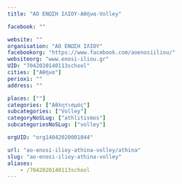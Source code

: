 ```yaml
---
title: "ΑΟ ΕΝΩΣΗ ΙΛΙΟΥ-Αθήνα-Volley"

facebook: ""

website: ""
organisation: "ΑΟ ΕΝΩΣΗ ΙΛΙΟΥ"
facebookorg: "https://www.facebook.com/aoenosiiliou/"
websiteorg: "www.enosi-iliou.gr"
UID: "7042020140113school"
cities: ["Αθήνα"]
perioxi: ""
address: ""

places: [""]
categories: ["Αθλητισμός"]
subcategories: ["Volley"]
categoryNoSLug: ["athlitismos"]
subcategoriesNoSLug: ["volley"]

orgUID: "org14042020001044"

url: "ao-enosi-ilioy-athina-volley/athina"
slug: "ao-enosi-ilioy-athina-volley"
aliases:
    - /7042020140113school
---
```





